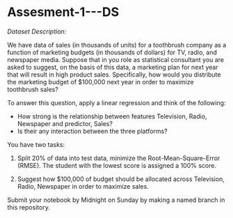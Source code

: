 # Assesment-1---DS

*Dataset Description:*

We have data of sales (in thousands of units) for a toothbrush company as a function of marketing budgets (in thousands of dollars) for TV, radio, and newspaper media. Suppose that in you role as statistical consultant you are asked to suggest, on the basis of this data, a marketing plan for next year that will result in high product sales. Specifically, how would you distribute the marketing budget of $100,000 next year in order to maximize toothbrush sales?

To answer this question, apply a linear regression and think of the following:

- How strong is the relationship between features Television, Radio,  Newspaper and predictor, Sales?
- Is their any interaction between the three platforms?

You have two tasks:

1) Split 20% of data into test data, minimize the Root-Mean-Square-Error (RMSE). The student with the lowest score is assigned a 100% score. 

2) Suggest how $100,000 of budget should be allocated across Television, Radio,  Newspaper in order to maximize sales. 

Submit your notebook by Midnight on Sunday by making a named branch in this repository. 
